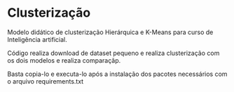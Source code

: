 # Clusterização

Modelo didático de clusterização Hierárquica e K-Means para curso de Inteligência artificial.

Código realiza download de dataset pequeno e realiza clusterização com os dois modelos e realiza comparaçãp.

Basta copia-lo e executa-lo após a instalação dos pacotes necessários com o arquivo requirements.txt


